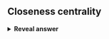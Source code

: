 ## Closeness centrality
<details>
<summary><b>Reveal answer</b></summary>
How close are they to everyone else (fewest connections)
</details>

